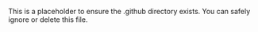 This is a placeholder to ensure the .github directory exists. You can safely ignore or delete this file.

